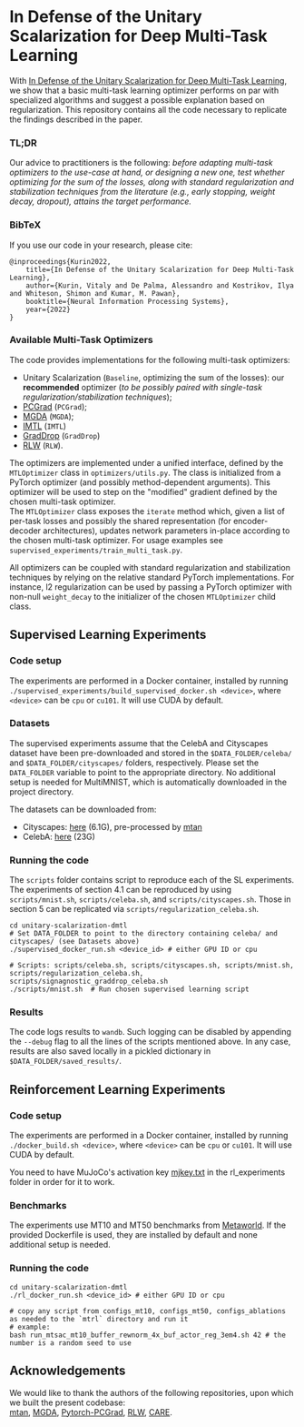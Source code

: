 # In Defense of the Unitary Scalarization for Deep Multi-Task Learning

With [In Defense of the Unitary Scalarization for Deep Multi-Task Learning](https://arxiv.org/pdf/2201.04122), we show that a basic multi-task learning optimizer performs on par with specialized algorithms and suggest a possible explanation based on regularization.
This repository contains all the code necessary to replicate the findings described in the paper.

### TL;DR
Our advice to practitioners is the following:
_before adapting multi-task optimizers to the use-case at hand, or designing a new one, test whether optimizing for the
sum of the losses, along with standard regularization and stabilization techniques from the literature
(e.g., early stopping, weight decay, dropout), attains the target performance._

### BibTeX
If you use our code in your research, please cite:
```
@inproceedings{Kurin2022,
    title={In Defense of the Unitary Scalarization for Deep Multi-Task Learning},
    author={Kurin, Vitaly and De Palma, Alessandro and Kostrikov, Ilya and Whiteson, Shimon and Kumar, M. Pawan},
    booktitle={Neural Information Processing Systems},
    year={2022}
}
```

### Available Multi-Task Optimizers

The code provides implementations for the following multi-task optimizers:
- Unitary Scalarization (`Baseline`, optimizing the sum of the losses): our **recommended** optimizer
(*to be possibly paired with single-task regularization/stabilization techniques*);
- [PCGrad](http://arxiv.org/abs/2001.06782) (`PCGrad`);
- [MGDA](http://arxiv.org/abs/1810.04650) (`MGDA`);
- [IMTL](https://openreview.net/forum?id=IMPnRXEWpvr) (`IMTL`)
- [GradDrop](https://arxiv.org/abs/2010.06808) (`GradDrop`)
- [RLW](http://arxiv.org/abs/2111.10603) (`RLW`).

The optimizers are implemented under a unified interface, defined by the `MTLOptimizer` class in `optimizers/utils.py`.
The class is initialized from a PyTorch optimizer (and possibly method-dependent arguments). This optimizer will be used
to step on the "modified" gradient defined by the chosen multi-task optimizer.  
The `MTLOptimizer` class exposes the `iterate` method
which, given a list of per-task losses and possibly the shared representation (for encoder-decoder architectures), updates
network parameters in-place according to the chosen multi-task optimizer.
For usage examples see `supervised_experiments/train_multi_task.py`.

All optimizers can be coupled with standard regularization and stabilization techniques by relying on the relative
standard PyTorch implementations. For instance, l2 regularization can be used by passing a PyTorch optimizer with
non-null `weight_decay` to the initializer of the chosen `MTLOptimizer` child class.

## Supervised Learning Experiments

### Code setup

The experiments are performed in a Docker container, installed by running
`./supervised_experiments/build_supervised_docker.sh <device>`,
where `<device>` can be `cpu` or `cu101`. It will use CUDA by default.

### Datasets
The supervised experiments assume that the CelebA and Cityscapes dataset have been pre-downloaded
and stored in the `$DATA_FOLDER/celeba/` and `$DATA_FOLDER/cityscapes/` folders, respectively.
Please set the `DATA_FOLDER` variable to point to the appropriate directory.
No additional setup is needed for MultiMNIST, which is automatically downloaded in the project directory.

The datasets can be downloaded from:
- Cityscapes: [here](https://www.dropbox.com/sh/gaw6vh6qusoyms6/AADwWi0Tp3E3M4B2xzeGlsEna?dl=0) (6.1G), pre-processed by [mtan](https://github.com/lorenmt/mtan)
- CelebA: [here](https://mmlab.ie.cuhk.edu.hk/projects/CelebA.html) (23G)

### Running the code
The `scripts` folder contains script to reproduce each of the SL experiments.
The experiments of section 4.1 can be reproduced by using `scripts/mnist.sh`, `scripts/celeba.sh`, and `scripts/cityscapes.sh`.
Those in section 5 can be replicated via `scripts/regularization_celeba.sh`.
```
cd unitary-scalarization-dmtl
# Set DATA_FOLDER to point to the directory containing celeba/ and cityscapes/ (see Datasets above)
./supervised_docker_run.sh <device_id> # either GPU ID or cpu

# Scripts: scripts/celeba.sh, scripts/cityscapes.sh, scripts/mnist.sh, scripts/regularization_celeba.sh, scripts/signagnostic_graddrop_celeba.sh
./scripts/mnist.sh  # Run chosen supervised learning script
```

### Results

The code logs results to `wandb`.
Such logging can be disabled by appending the `--debug` flag to all the lines of the scripts mentioned above.
In any case, results are also saved locally in a pickled dictionary in `$DATA_FOLDER/saved_results/`.

## Reinforcement Learning Experiments

### Code setup

The experiments are performed in a Docker container, installed by running `./docker_build.sh <device>`,
where `<device>` can be `cpu` or `cu101`. It will use CUDA by default.

You need to have MuJoCo's activation key [mjkey.txt](https://www.roboti.us/file/mjkey.txt) in the rl_experiments folder in order for it to work.

### Benchmarks

The experiments use MT10 and MT50 benchmarks from [Metaworld](https://github.com/rlworkgroup/metaworld).
If the provided Dockerfile is used, they are installed by default and none additional setup is needed.

### Running the code

```
cd unitary-scalarization-dmtl             
./rl_docker_run.sh <device_id> # either GPU ID or cpu

# copy any script from configs_mt10, configs_mt50, configs_ablations as needed to the `mtrl` directory and run it
# example:
bash run_mtsac_mt10_buffer_rewnorm_4x_buf_actor_reg_3em4.sh 42 # the number is a random seed to use
```

## Acknowledgements

We would like to thank the authors of the following repositories, upon which we built the present codebase:  
[mtan](https://github.com/lorenmt/mtan), [MGDA](https://github.com/isl-org/MultiObjectiveOptimization),
[Pytorch-PCGrad](https://github.com/WeiChengTseng/Pytorch-PCGrad), [RLW](https://openreview.net/attachment?id=OdnNBNIdFul&name=supplementary_material),
[CARE](https://github.com/facebookresearch/mtrl).
